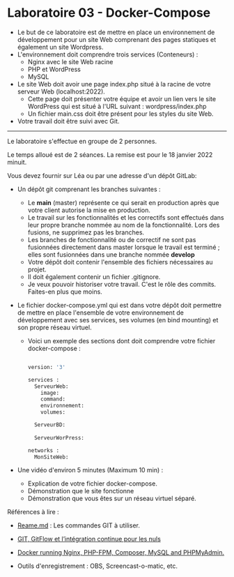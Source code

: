 # Laboratoire 03 - Docker-Compose


 - Le but de ce laboratoire est de mettre en place un environnement de développement pour un site Web comprenant des pages statiques et également un site Wordpress.
 - L'environnement doit comprendre trois services (Conteneurs) :
     - Nginx avec le site Web racine
     - PHP et WordPress 
     - MySQL
  - Le site Web doit avoir une page index.php situé à la racine de votre serveur Web (localhost:2022). 
      - Cette page doit présenter votre équipe et avoir un lien vers le site WordPress qui est situé à l'URL suivant : wordpress/index.php
      - Un fichier main.css doit être présent pour les styles du site Web.
  - Votre travail doit être suivi avec Git.

<hr>

Le laboratoire s'effectue en groupe de 2 personnes.

Le temps alloué est de 2 séances. La remise est pour le 18 janvier 2022 minuit.

Vous devez fournir sur Léa ou par une adresse d'un dépôt GitLab:

- Un dépôt git comprenant les branches suivantes : 
    - Le **main** (master) représente ce qui serait en production après que votre client autorise la mise en production.
    - Le travail sur les fonctionnalités et les correctifs sont effectués dans leur propre branche nommée au nom de la fonctionnalité. Lors des fusions, ne supprimez pas les branches.
    - Les branches de fonctionnalité ou de correctif ne sont pas fusionnées directement dans master lorsque le travail est terminé ; elles sont fusionnées dans une branche nommée **develop**
    - Votre dépôt doit contenir l'ensemble des fichiers nécessaires au projet.
    - Il doit également contenir un fichier .gitignore.
    - Je veux pouvoir historiser votre travail. C'est le rôle des commits. Faites-en plus que moins. 
    
- Le fichier docker-compose.yml qui est dans votre dépôt doit permettre de mettre en place l'ensemble de votre environnement de développement avec ses services, ses volumes (en bind mounting) et son propre réseau virtuel.
    - Voici un exemple des sections dont doit comprendre votre fichier docker-compose :
        ```Dockerfile

        version: '3'
        
        services :
          ServeurWeb:
            image:
            command:
            environnement:
            volumes: 
        
          ServeurBD:
         
          ServeurWorPress:

        networks :
          MonSiteWeb:
        ```

    
- Une vidéo d'environ 5 minutes (Maximum 10 min) :
  - Explication de votre fichier docker-compose.
  - Démonstration que le site fonctionne
  - Démonstration que vous êtes sur un réseau virtuel séparé.
  

Références à lire :

- [Reame.md](readme.md) : Les commandes GIT à utiliser.

- [GIT, GitFlow et l’intégration continue pour les nuls](https://jp-lambert.me/git-gitflow-et-lint%C3%A9gration-continue-pour-les-nuls-a0b2f0b7c788)

- [Docker running Nginx, PHP-FPM, Composer, MySQL and PHPMyAdmin.](https://github.com/nanoninja/docker-nginx-php-mysql)

- Outils d'enregistrement : OBS, Screencast-o-matic, etc.